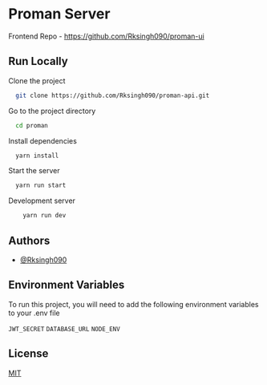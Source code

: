 
# Proman Server

Frontend Repo - https://github.com/Rksingh090/proman-ui




## Run Locally

Clone the project

```bash
  git clone https://github.com/Rksingh090/proman-api.git
```

Go to the project directory

```bash
  cd proman
```

Install dependencies

```bash
  yarn install
```

Start the server

```bash
  yarn run start
```

Development server

```bash
    yarn run dev
```


## Authors

- [@Rksingh090](https://github.com/Rksingh090)


## Environment Variables

To run this project, you will need to add the following environment variables to your .env file

`JWT_SECRET`
`DATABASE_URL`
`NODE_ENV`


## License

[MIT](https://choosealicense.com/licenses/mit/)

